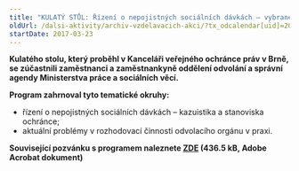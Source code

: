 ```yaml
---
title: "KULATÝ STŮL: Řízení o nepojistných sociálních dávkách – vybrané poznatky ochránce"
oldUrl: /dalsi-aktivity/archiv-vzdelavacich-akci/?tx_odcalendar[uid]=201&cHash=74fc7ad8f41da0a55511be9b56ed60af
startDate: 2017-03-23
---
```


<p><strong>Kulatého stolu, který proběhl v Kanceláři veřejného ochránce práv v Brně, se zúčastnili zaměstnanci a zaměstnankyně oddělení odvolání a správní agendy Ministerstva práce a sociálních věcí. </strong></p>
<p><strong>Program zahrnoval tyto tematické okruhy:</strong></p><ul><li>řízení o nepojistných sociálních dávkách – kazuistika a stanoviska ochránce;</li><li>aktuální problémy v rozhodovací činnosti odvolacího orgánu v praxi.</li></ul><p><strong>Související pozvánku s programem naleznete <a href="https://www.ochrance.cz/uploads-import/projekt_ESF/00_2017_SEMINARE/ARCHIV_2017/Kulate_stoly_archiv/03_23_Rizeni_o_nepojistnych_socialnich_davkach_pozvanka.pdf" target="_blank">ZDE</a> (436.5 kB, Adobe Acrobat dokument)</strong></p>

